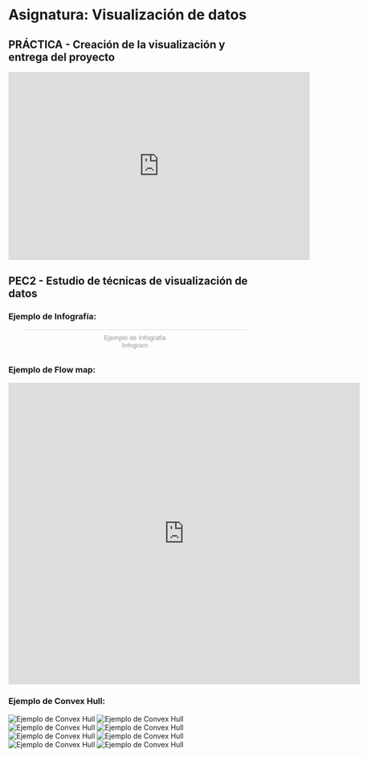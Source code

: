 # Asignatura: Visualización de datos

## PRÁCTICA - Creación de la visualización y entrega del proyecto

<iframe title="v3 - Página 1" width="600" height="373.5" src="https://app.powerbi.com/view?r=eyJrIjoiOGZlZTM1MmEtNTRkMi00OWIzLWI1YzUtNDI3ZTg2OTMxYzk0IiwidCI6IjM1ZDdhY2Q4LTk3ZDMtNDkyZi1iZDViLTgxM2EwMzhjMGU1NiIsImMiOjl9" frameborder="0" allowFullScreen="true"></iframe>

## PEC2 - Estudio de técnicas de visualización de datos

### Ejemplo de Infografía:

<div class="infogram-embed" data-id="c3bbdb86-631c-4fb8-b198-9d828549ba2b" data-type="interactive" data-title="Ejemplo de Infografia"></div><script>!function(e,i,n,s){var t="InfogramEmbeds",d=e.getElementsByTagName("script")[0];if(window[t]&&window[t].initialized)window[t].process&&window[t].process();else if(!e.getElementById(n)){var o=e.createElement("script");o.async=1,o.id=n,o.src="https://e.infogram.com/js/dist/embed-loader-min.js",d.parentNode.insertBefore(o,d)}}(document,0,"infogram-async");</script><div style="padding:8px 0;font-family:Arial!important;font-size:13px!important;line-height:15px!important;text-align:center;border-top:1px solid #dadada;margin:0 30px"><a href="https://infogram.com/c3bbdb86-631c-4fb8-b198-9d828549ba2b" style="color:#989898!important;text-decoration:none!important;" target="_blank">Ejemplo de Infografia</a><br><a href="https://infogram.com" style="color:#989898!important;text-decoration:none!important;" target="_blank" rel="nofollow">Infogram</a></div>

### Ejemplo de Flow map:

<iframe width="700" height="600" src="https://flowmap.blue/1G2WaYSNepoMMGtzFAHAbIBBob88LShV-eWo-UoW0BX0/0db2dd9/embed?v=36.949927%2C-95.739228%2C3.08%2C0%2C0&a=1&as=1&b=1&bo=100&c=1&ca=1&d=0&fe=1&lt=1&lfm=ALL&t=20200320T050100%2C20200407T115800&col=Default&f=0" frameborder="0" allowfullscreen></iframe>

### Ejemplo de Convex Hull:

![Ejemplo de Convex Hull](ch1.png)
![Ejemplo de Convex Hull](ch2.png)
![Ejemplo de Convex Hull](ch3.png)
![Ejemplo de Convex Hull](ch4.png)
![Ejemplo de Convex Hull](ch5.png)
![Ejemplo de Convex Hull](ch6.png)
![Ejemplo de Convex Hull](ch7.png)
![Ejemplo de Convex Hull](ch8.png)
